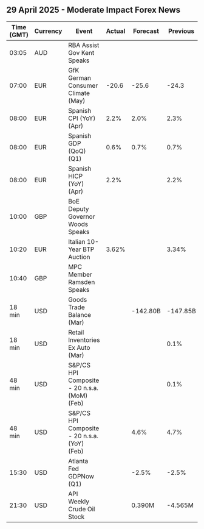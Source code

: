 ## 29 April 2025 - Moderate Impact Forex News

| Time (GMT) | Currency | Event | Actual | Forecast | Previous |
|------|----------|-------|--------|----------|----------|
| 03:05 | AUD | RBA Assist Gov Kent Speaks |  |  |  |
| 07:00 | EUR | GfK German Consumer Climate (May) | -20.6 | -25.6 | -24.3 |
| 08:00 | EUR | Spanish CPI (YoY) (Apr) | 2.2% | 2.0% | 2.3% |
| 08:00 | EUR | Spanish GDP (QoQ) (Q1) | 0.6% | 0.7% | 0.7% |
| 08:00 | EUR | Spanish HICP (YoY) (Apr) | 2.2% |  | 2.2% |
| 10:00 | GBP | BoE Deputy Governor Woods Speaks |  |  |  |
| 10:20 | EUR | Italian 10-Year BTP Auction | 3.62% |  | 3.34% |
| 10:40 | GBP | MPC Member Ramsden Speaks |  |  |  |
| 18 min | USD | Goods Trade Balance (Mar) |  | -142.80B | -147.85B |
| 18 min | USD | Retail Inventories Ex Auto (Mar) |  |  | 0.1% |
| 48 min | USD | S&P/CS HPI Composite - 20 n.s.a. (MoM) (Feb) |  |  | 0.1% |
| 48 min | USD | S&P/CS HPI Composite - 20 n.s.a. (YoY) (Feb) |  | 4.6% | 4.7% |
| 15:30 | USD | Atlanta Fed GDPNow (Q1) |  | -2.5% | -2.5% |
| 21:30 | USD | API Weekly Crude Oil Stock |  | 0.390M | -4.565M |

